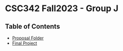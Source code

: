 # CSC342 Fall2023 - Group J

## Table of Contents
- [Proposal Folder](https://github.ncsu.edu/engr-csc342/csc342-2023Fall-GroupJ/tree/main/Proposal)
- [Final Project](https://github.ncsu.edu/engr-csc342/csc342-2023Fall-GroupJ/tree/main/FinalProject)
